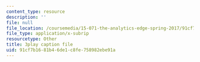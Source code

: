 ```yaml
---
content_type: resource
description: ''
file: null
file_location: /coursemedia/15-071-the-analytics-edge-spring-2017/91cf7b1681b46de1c8fe758982ebe91a_-mW-DYFyGqg.srt
file_type: application/x-subrip
resourcetype: Other
title: 3play caption file
uid: 91cf7b16-81b4-6de1-c8fe-758982ebe91a
---
```

